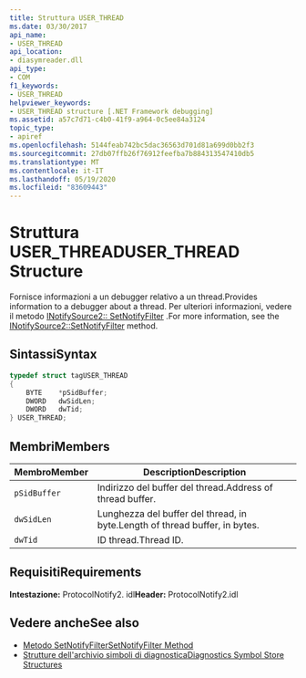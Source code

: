 ```yaml
---
title: Struttura USER_THREAD
ms.date: 03/30/2017
api_name:
- USER_THREAD
api_location:
- diasymreader.dll
api_type:
- COM
f1_keywords:
- USER_THREAD
helpviewer_keywords:
- USER_THREAD structure [.NET Framework debugging]
ms.assetid: a57c7d71-c4b0-41f9-a964-0c5ee84a3124
topic_type:
- apiref
ms.openlocfilehash: 5144feab742bc5dac36563d701d81a699d0bb2f3
ms.sourcegitcommit: 27db07ffb26f76912feefba7b884313547410db5
ms.translationtype: MT
ms.contentlocale: it-IT
ms.lasthandoff: 05/19/2020
ms.locfileid: "83609443"
---
```

# <a name="user_thread-structure"></a><span data-ttu-id="9d354-102">Struttura USER_THREAD</span><span class="sxs-lookup"><span data-stu-id="9d354-102">USER_THREAD Structure</span></span>
<span data-ttu-id="9d354-103">Fornisce informazioni a un debugger relativo a un thread.</span><span class="sxs-lookup"><span data-stu-id="9d354-103">Provides information to a debugger about a thread.</span></span> <span data-ttu-id="9d354-104">Per ulteriori informazioni, vedere il metodo [INotifySource2:: SetNotifyFilter](inotifysource2-setnotifyfilter-method.md) .</span><span class="sxs-lookup"><span data-stu-id="9d354-104">For more information, see the [INotifySource2::SetNotifyFilter](inotifysource2-setnotifyfilter-method.md) method.</span></span>  
  
## <a name="syntax"></a><span data-ttu-id="9d354-105">Sintassi</span><span class="sxs-lookup"><span data-stu-id="9d354-105">Syntax</span></span>  
  
```cpp  
typedef struct tagUSER_THREAD  
{  
    BYTE    *pSidBuffer;  
    DWORD   dwSidLen;  
    DWORD   dwTid;  
} USER_THREAD;  
```  
  
## <a name="members"></a><span data-ttu-id="9d354-106">Membri</span><span class="sxs-lookup"><span data-stu-id="9d354-106">Members</span></span>  
  
|<span data-ttu-id="9d354-107">Membro</span><span class="sxs-lookup"><span data-stu-id="9d354-107">Member</span></span>|<span data-ttu-id="9d354-108">Description</span><span class="sxs-lookup"><span data-stu-id="9d354-108">Description</span></span>|  
|------------|-----------------|  
|`pSidBuffer`|<span data-ttu-id="9d354-109">Indirizzo del buffer del thread.</span><span class="sxs-lookup"><span data-stu-id="9d354-109">Address of thread buffer.</span></span>|  
|`dwSidLen`|<span data-ttu-id="9d354-110">Lunghezza del buffer del thread, in byte.</span><span class="sxs-lookup"><span data-stu-id="9d354-110">Length of thread buffer, in bytes.</span></span>|  
|`dwTid`|<span data-ttu-id="9d354-111">ID thread.</span><span class="sxs-lookup"><span data-stu-id="9d354-111">Thread ID.</span></span>|  
  
## <a name="requirements"></a><span data-ttu-id="9d354-112">Requisiti</span><span class="sxs-lookup"><span data-stu-id="9d354-112">Requirements</span></span>  
 <span data-ttu-id="9d354-113">**Intestazione:** ProtocolNotify2. idl</span><span class="sxs-lookup"><span data-stu-id="9d354-113">**Header:** ProtocolNotify2.idl</span></span>  
  
## <a name="see-also"></a><span data-ttu-id="9d354-114">Vedere anche</span><span class="sxs-lookup"><span data-stu-id="9d354-114">See also</span></span>

- [<span data-ttu-id="9d354-115">Metodo SetNotifyFilter</span><span class="sxs-lookup"><span data-stu-id="9d354-115">SetNotifyFilter Method</span></span>](inotifysource2-setnotifyfilter-method.md)
- [<span data-ttu-id="9d354-116">Strutture dell'archivio simboli di diagnostica</span><span class="sxs-lookup"><span data-stu-id="9d354-116">Diagnostics Symbol Store Structures</span></span>](diagnostics-symbol-store-structures.md)
